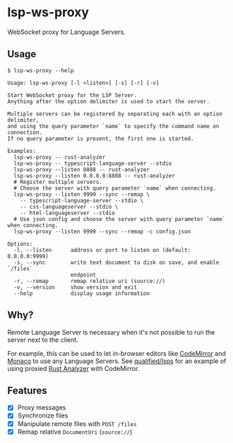 # lsp-ws-proxy

WebSocket proxy for Language Servers.

## Usage

```
$ lsp-ws-proxy --help

Usage: lsp-ws-proxy [-l <listen>] [-s] [-r] [-v]

Start WebSocket proxy for the LSP Server.
Anything after the option delimiter is used to start the server.

Multiple servers can be registered by separating each with an option delimiter,
and using the query parameter `name` to specify the command name on connection.
If no query parameter is present, the first one is started.

Examples:
  lsp-ws-proxy -- rust-analyzer
  lsp-ws-proxy -- typescript-language-server --stdio
  lsp-ws-proxy --listen 8888 -- rust-analyzer
  lsp-ws-proxy --listen 0.0.0.0:8888 -- rust-analyzer
  # Register multiple servers.
  # Choose the server with query parameter `name` when connecting.
  lsp-ws-proxy --listen 9999 --sync --remap \
    -- typescript-language-server --stdio \
    -- css-languageserver --stdio \
    -- html-languageserver --stdio
  # Use json config and choose the server with query parameter `name` when connecting.
  lsp-ws-proxy --listen 9999 --sync --remap -c config.json

Options:
  -l, --listen      address or port to listen on (default: 0.0.0.0:9999)
  -s, --sync        write text document to disk on save, and enable `/files`
                    endpoint
  -r, --remap       remap relative uri (source://)
  -v, --version     show version and exit
  --help            display usage information
```

## Why?

Remote Language Server is necessary when it's not possible to run the server next to the client.

For example, this can be used to let in-browser editors like [CodeMirror][codemirror] and [Monaco][monaco] to use any Language Servers.
See [qualified/lsps] for an example of using proxied [Rust Analyzer][rust-analyzer] with CodeMirror.

## Features

- [x] Proxy messages
- [x] Synchronize files
- [x] Manipulate remote files with `POST /files`
- [x] Remap relative `DocumentUri` (`source://`)

[codemirror]: https://codemirror.net/
[monaco]: https://microsoft.github.io/monaco-editor/
[qualified/lsps]: https://github.com/qualified/lsps
[rust-analyzer]: https://github.com/rust-analyzer/rust-analyzer
